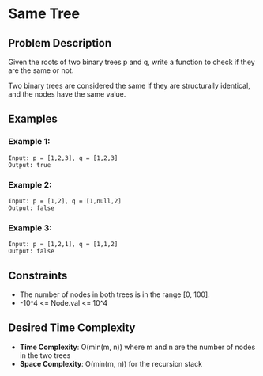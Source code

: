 # Same Tree

## Problem Description

Given the roots of two binary trees p and q, write a function to check if they are the same or not.

Two binary trees are considered the same if they are structurally identical, and the nodes have the same value.

## Examples

### Example 1:

```
Input: p = [1,2,3], q = [1,2,3]
Output: true
```

### Example 2:

```
Input: p = [1,2], q = [1,null,2]
Output: false
```

### Example 3:

```
Input: p = [1,2,1], q = [1,1,2]
Output: false
```

## Constraints

- The number of nodes in both trees is in the range [0, 100].
- -10^4 <= Node.val <= 10^4

## Desired Time Complexity

- **Time Complexity**: O(min(m, n)) where m and n are the number of nodes in the two trees
- **Space Complexity**: O(min(m, n)) for the recursion stack
